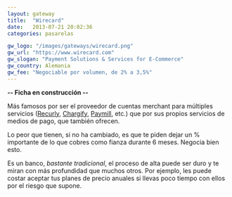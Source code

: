 ```yaml
---
layout: gateway
title:  "Wirecard"
date:   2013-07-21 20:02:36
categories: pasarelas

gw_logo: "/images/gateways/wirecard.png"
gw_url: "https://www.wirecard.com"
gw_slogan: "Payment Solutions & Services for E-Commerce"
gw_country: Alemania
gw_fee: "Negociable por volumen, de 2% a 3,5%"
---
```


**-- Ficha en construcción --**

Más famosos por ser el proveedor de cuentas merchant para múltiples servicios ([Recurly](/recurly/), [Chargify](/chargify/), [Paymill](/paymill/), etc.) que por sus propios servicios de medios de pago, que también ofrecen.

Lo peor que tienen, si no ha cambiado, es que te piden dejar un % importante de lo que cobres como fianza durante 6 meses. Negocia bien esto.

Es un banco, _bastante tradicional_, el proceso de alta puede ser duro y te miran con más profundidad que muchos otros. Por ejemplo, les puede costar aceptar tus planes de precio anuales si llevas poco tiempo con ellos por el riesgo que supone.